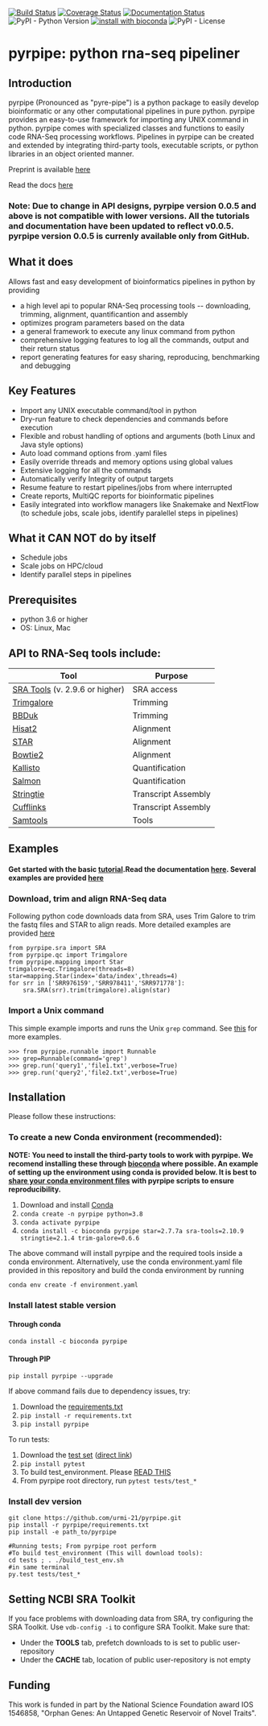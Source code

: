 [![Build Status](https://travis-ci.org/urmi-21/pyrpipe.svg?branch=master)](https://travis-ci.org/urmi-21/pyrpipe)
[![Coverage Status](https://coveralls.io/repos/github/urmi-21/pyrpipe/badge.svg?branch=master)](https://coveralls.io/github/urmi-21/pyrpipe?branch=master)
[![Documentation Status](https://readthedocs.org/projects/pyrpipe/badge/?version=latest)](https://pyrpipe.readthedocs.io/en/latest/?badge=latest)
![PyPI - Python Version](https://img.shields.io/pypi/pyversions/pyrpipe)
[![install with bioconda](https://anaconda.org/bioconda/plncpro/badges/installer/conda.svg)](https://anaconda.org/bioconda/pyrpipe)
![PyPI - License](https://img.shields.io/pypi/l/pyrpipe)

# pyrpipe: python rna-seq pipeliner



## Introduction
pyrpipe (Pronounced as "pyre-pipe") is a python package to easily develop bioinformatic or any other computational pipelines in pure python. 
pyrpipe provides an easy-to-use framework for importing any UNIX command in python. 
pyrpipe comes with specialized classes and functions to easily code RNA-Seq processing workflows.
Pipelines in pyrpipe can be created and extended by integrating third-party tools, executable scripts, or python libraries in an object oriented manner.

Preprint is available [here](https://www.biorxiv.org/content/10.1101/2020.03.04.925818v3)

Read the docs [here](https://pyrpipe.readthedocs.io/en/latest/?badge=latest)

### Note: Due to change in API designs, pyrpipe version 0.0.5 and above is not compatible with lower versions. All the tutorials and documentation have been updated to reflect v0.0.5.  pyrpipe version 0.0.5 is currenly available only from GitHub.


## What it does
Allows fast and easy development of bioinformatics pipelines in python by providing 
* a high level api to popular RNA-Seq processing tools -- downloading, trimming, alignment, quantificantion and assembly
* optimizes program parameters based on the data
* a general framework to execute any linux command from python
* comprehensive logging features to log all the commands, output and their return status
* report generating features for easy sharing, reproducing, benchmarking and debugging

## Key Features
* Import any UNIX executable command/tool in python
* Dry-run feature to check dependencies and commands before execution
* Flexible and robust handling of options and arguments (both Linux and Java style options)
* Auto load command options from .yaml files
* Easily override threads and memory options using global values
* Extensive logging for all the commands
* Automatically verify Integrity of output targets
* Resume feature to restart pipelines/jobs from where interrupted
* Create reports, MultiQC reports for bioinformatic pipelines
* Easily integrated into workflow managers like Snakemake and NextFlow (to schedule jobs, scale jobs, identify paralellel steps in pipelines)



## What it CAN NOT do by itself 
* Schedule jobs
* Scale jobs on HPC/cloud
* Identify parallel steps in pipelines


## Prerequisites
* python 3.6 or higher
* OS: Linux, Mac


## API to RNA-Seq tools include:

| Tool                                                                                 | Purpose             |
|--------------------------------------------------------------------------------------|---------------------|
| [SRA Tools](https://github.com/ncbi/sra-tools) (v. 2.9.6 or higher)                  | SRA access          |
| [Trimgalore](https://github.com/FelixKrueger/TrimGalore)                             | Trimming            |
| [BBDuk](https://jgi.doe.gov/data-and-tools/bbtools/bb-tools-user-guide/bbduk-guide/) | Trimming            |
| [Hisat2](https://ccb.jhu.edu/software/hisat2/index.shtml)                            | Alignment           |
| [STAR](https://github.com/alexdobin/STAR)                                            | Alignment           |
| [Bowtie2](http://bowtie-bio.sourceforge.net/bowtie2/index.shtml)                     | Alignment           |
| [Kallisto](https://pachterlab.github.io/kallisto/)                                   | Quantification      |
| [Salmon](https://combine-lab.github.io/salmon/)                                      | Quantification      |
| [Stringtie](https://github.com/gpertea/stringtie)                                    | Transcript Assembly |
| [Cufflinks](http://cole-trapnell-lab.github.io/cufflinks/)                           | Transcript Assembly |
| [Samtools](https://github.com/samtools/samtools)                                     | Tools               |


## Examples
#### Get started with the basic [tutorial](https://pyrpipe.readthedocs.io/en/latest/?badge=latest).Read the documentation [here](https://pyrpipe.readthedocs.io/en/latest/?badge=latest). Several examples are provided [here](https://github.com/urmi-21/pyrpipe/tree/master/case_studies)

### Download, trim and align RNA-Seq data
Following python code downloads data from SRA, uses Trim Galore to trim the fastq files and STAR to align reads. 
More detailed examples are provided [here](https://github.com/urmi-21/pyrpipe/tree/master/case_studies)

```
from pyrpipe.sra import SRA
from pyrpipe.qc import Trimgalore
from pyrpipe.mapping import Star
trimgalore=qc.Trimgalore(threads=8)
star=mapping.Star(index='data/index',threads=4)
for srr in ['SRR976159','SRR978411','SRR971778']:
    sra.SRA(srr).trim(trimgalore).align(star)
```


### Import a Unix command

This simple example imports and runs the Unix `grep` command. See [this](https://github.com/urmi-21/pyrpipe/blob/imp/case_studies/Integrating%20third-party%20tools.ipynb) for more examples.

```
>>> from pyrpipe.runnable import Runnable
>>> grep=Runnable(command='grep')
>>> grep.run('query1','file1.txt',verbose=True)
>>> grep.run('query2','file2.txt',verbose=True)
```

## Installation
Please follow these instructions: 

### To create a new Conda environment (recommended):

**NOTE: You need to install the third-party tools to work with pyrpipe. We recomend installing these through [bioconda](https://bioconda.github.io/) where possible. 
An example of setting up the environment using conda is provided below.
It is best to [share your conda environment files](https://stackoverflow.com/questions/41274007/anaconda-export-environment-file) with pyrpipe scripts to ensure reproducibility.**

1. Download and install [Conda](https://docs.conda.io/en/latest/miniconda.html)
2. `conda create -n pyrpipe python=3.8`
3. `conda activate pyrpipe`
4. `conda install -c bioconda pyrpipe star=2.7.7a sra-tools=2.10.9 stringtie=2.1.4 trim-galore=0.6.6`

The above command will install pyrpipe and the required tools inside a conda environment.
Alternatively, use the conda environment.yaml file provided in this repository and build the conda environment by running

```
conda env create -f environment.yaml
```

### Install latest stable version

#### Through conda

```
conda install -c bioconda pyrpipe 
```
 
#### Through PIP

```
pip install pyrpipe --upgrade
```

If above command fails due to dependency issues, try: 
1. Download the [requirements.txt](https://github.com/urmi-21/pyrpipe/blob/master/requirements.txt)
2. `pip install -r requirements.txt`
3. `pip install pyrpipe`

To run tests:
1. Download the [test set](https://github.com/urmi-21/pyrpipe/tree/master/tests) ([direct link](https://minhaskamal.github.io/DownGit/#/home?url=https://github.com/urmi-21/pyrpipe/tree/master/tests))
2. `pip install pytest`
3. To build test_environment. Please [READ THIS](https://github.com/urmi-21/pyrpipe/blob/master/tests/README.md)
4. From pyrpipe root directory, run `pytest tests/test_*`


### Install dev version
```
git clone https://github.com/urmi-21/pyrpipe.git
pip install -r pyrpipe/requirements.txt
pip install -e path_to/pyrpipe

#Running tests; From pyrpipe root perform
#To build test_environment (This will download tools): 
cd tests ; . ./build_test_env.sh
#in same terminal
py.test tests/test_*
```

## Setting NCBI SRA Toolkit
If you face problems with downloading data from SRA, try configuring the SRA Toolkit.
Use  ```vdb-config -i``` to configure SRA Toolkit. Make sure that:
* Under the **TOOLS** tab, prefetch downloads to is set to public user-repository
* Under the **CACHE** tab, location of public user-repository is not empty

## Funding

This work is funded in part by the National Science Foundation award IOS 1546858, "Orphan Genes: An Untapped Genetic Reservoir of Novel Traits".



